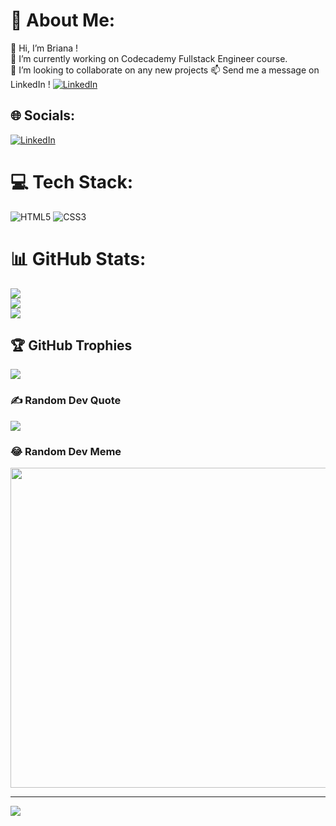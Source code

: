 

<!---
-  Hi, I’m @clowney33
- 👀 I’m interested in ...
- 🌱 I’m currently learning ...
- 💞️ I’m looking to collaborate on ...
- 📫 How to reach me ...
clowney33/clowney33 is a ✨ special ✨ repository because its `README.md` (this file) appears on your GitHub profile.
You can click the Preview link to take a look at your changes.
--->
# 💫 About Me:
👋 Hi, I’m Briana ! <br>
🌱 I’m currently working on Codecademy Fullstack Engineer course.<br>
💞️ I’m looking to collaborate on any new projects
📫 Send me a message on LinkedIn ! [![LinkedIn](https://img.shields.io/badge/LinkedIn-%230077B5.svg?logo=linkedin&logoColor=white)](https://www.linkedin.com/in/briana-clowney-563a91168)
## 🌐 Socials:
[![LinkedIn](https://img.shields.io/badge/LinkedIn-%230077B5.svg?logo=linkedin&logoColor=white)](https://www.linkedin.com/in/briana-clowney-563a91168) 

# 💻 Tech Stack:
![HTML5](https://img.shields.io/badge/html5-%23E34F26.svg?style=for-the-badge&logo=html5&logoColor=white) ![CSS3](https://img.shields.io/badge/css3-%231572B6.svg?style=for-the-badge&logo=css3&logoColor=white)
# 📊 GitHub Stats:
![](https://github-readme-stats.vercel.app/api?username=clowney33&theme=material-palenight&hide_border=false&include_all_commits=false&count_private=false)<br/>
![](https://github-readme-streak-stats.herokuapp.com/?user=clowney33&theme=material-palenight&hide_border=false)<br/>
![](https://github-readme-stats.vercel.app/api/top-langs/?username=clowney33&theme=material-palenight&hide_border=false&include_all_commits=false&count_private=false&layout=compact)

## 🏆 GitHub Trophies
![](https://github-profile-trophy.vercel.app/?username=clowney33&theme=radical&no-frame=true&no-bg=false&margin-w=4)

### ✍️ Random Dev Quote
![](https://quotes-github-readme.vercel.app/api?type=horizontal&theme=radical)

### 😂 Random Dev Meme
<img src="https://random-memer.herokuapp.com/" width="512px"/>

---
[![](https://visitcount.itsvg.in/api?id=clowney33&icon=0&color=0)](https://visitcount.itsvg.in)

<!-- Proudly created with GPRM ( https://gprm.itsvg.in ) -->
